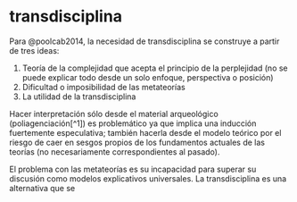 # transdisciplina
Para @poolcab2014, la necesidad de transdisciplina se construye a partir de tres ideas:

1. Teoría de la complejidad que acepta el principio de la perplejidad (no se puede explicar todo desde un solo enfoque, perspectiva o posición)
2. Dificultad o imposibilidad de las metateorías
3. La utilidad de la transdisciplina

Hacer interpretación sólo desde el material arqueológico (poliagenciación[^1]) es problemático ya que implica una inducción fuertemente especulativa; también hacerla desde el modelo teórico por el riesgo de caer en sesgos propios de los fundamentos actuales de las teorías (no necesariamente correspondientes al pasado).

El problema con las metateorías es su incapacidad para superar su discusión como modelos explicativos universales. La transdisciplina es una alternativa que se 
